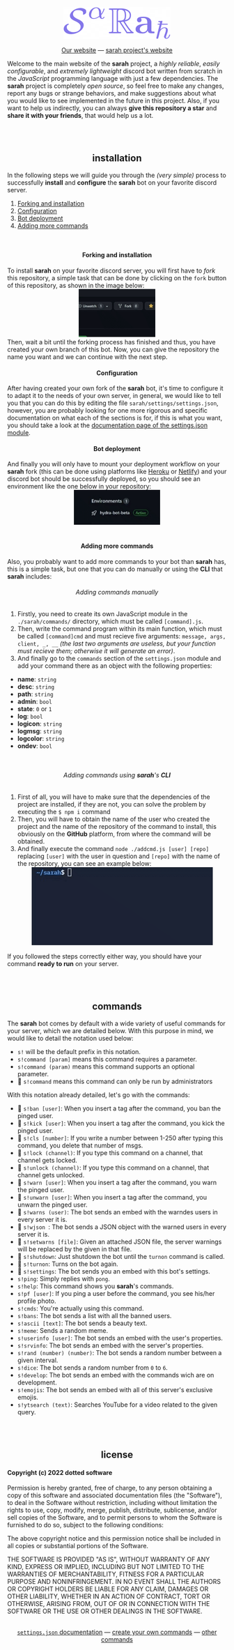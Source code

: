 <div align="center"><img src="./assets/sarah.png"></div>
<p align="center"> <a href="https://dottedco.github.io/">Our website</a> — <a href="https://dottedco.github.io/sarah/">sarah project's website</a> </p>

Welcome to the main website of the **sarah** project, a *highly reliable*, *easily configurable*, and *extremely lightweight* discord bot written from scratch in the *JavaScript* programming language with just a few dependencies. The **sarah** project is completely *open source*, so feel free to make any changes, report any bugs or strange behaviors, and make suggestions about what you would like to see implemented in the future in this project. Also, if you want to help us indirectly, you can always **give this repository a star** and **share it with your friends**, that would help us a lot.

<br>
<br>

<h2 align="center"> installation </h2>
In the following steps we will guide you through the <i>(very simple)</i> process to successfully <b>install</b> and <b>configure</b> the <b>sarah</b> bot on your favorite discord server.
<br>

1. [Forking and installation](#-forking-and-installation-)
2. [Configuration](#-configuration-)
3. [Bot deployment](#-bot-deployment-)
4. [Adding more commands](#-adding-more-commands-)

<br>

<h4 align="center"> Forking and installation </h4>
To install <b>sarah</b> on your favorite discord server, you will first have to <i>fork</i> this repository, a simple task that can be done by clicking on the <code>fork</code> button of this repository, as shown in the image below:
<div align="center"><img src="./assets/forking.gif" height=110px></div>
Then, wait a bit until the forking process has finished and thus, you have created your own branch of this bot. Now, you can give the repository the name you want and we can continue with the next step.

<br>

<h4 align="center"> Configuration </h4>
After having created your own fork of the <b>sarah</b> bot, it's time to configure it to adapt it to the needs of your own server, in general, we would like to tell you that you can do this by editing the file <code>sarah/settings/settings.json</code>, however, you are probably looking for one more rigorous and specific documentation on what each of the sections is for, if this is what you want, you should take a look at the <a href="docs/settings.md">documentation page of the settings.json module</a>.

<br>

<h4 align="center"> Bot deployment </h4>
And finally you will only have to mount your deployment workflow on your <b>sarah</b> fork (this can be done using platforms like <a href="https://www.heroku.com/">Heroku</a> or <a href="https://www.netlify.com/">Netlify</a>) and your discord bot should be successfully deployed, so you should see an environment like the one below in your repository:
<div align="center"><img src="./assets/environment.gif" height=80px></div>

<br>

<h4 align="center"> Adding more commands </h4>
Also, you probably want to add more commands to your bot than <b>sarah</b> has, this is a simple task, but one that you can do manually or using the <b>CLI</b> that <b>sarah</b> includes:

<br>

<h6 align="center">Adding commands manually</h6>
<ol>
  <li> Firstly, you need to create its own JavaScript module in the <code>./sarah/commands/</code> directory, which must be called <code>[command].js</code>.</li>
  <li> Then, write the command program within its main function, which must be called <code>[command]cmd</code> and must recieve five arguments: <code>message, args, client, _, __</code> <i>(the last two arguments are useless, but your function must recieve them; otherwise it will generate an error)</i>. </li>
  <li> And finally go to the <code>commands</code> section of the <code>settings.json</code> module and add your command there as an object with the following properties:</li></ol>
<ul>
  <li><b>name</b>: <code>string</code></li>
  <li><b>desc</b>: <code>string</code></li>
  <li><b>path</b>: <code>string</code></li>
  <li><b>admin</b>: <code>bool</code></li>
  <li><b>state</b>: <code>0</code> or <code>1</code></li>
  <li><b>log</b>: <code>bool</code></li>
  <li><b>logicon</b>: <code>string</code></li>
  <li><b>logmsg</b>: <code>string</code></li>
  <li><b>logcolor</b>: <code>string</code></li>
  <li><b>ondev</b>: <code>bool</code></li>
</ul>

<br>
<h6 align="center">Adding commands using <b>sarah</b>'s <b>CLI</b></h6> 
<ol>
  <li>First of all, you will have to make sure that the dependencies of the project are installed, if they are not, you can solve the problem by executing the <code>$ npm i</code> command</li>
  <li>Then, you will have to obtain the name of the user who created the project and the name of the repository of the command to install, this obviously on the <b>GitHub</b> platform, from where the command will be obtained.</li>
  <li>And finally execute the command <code>node ./addcmd.js [user] [repo]</code> replacing <code>[user]</code> with the user in question and <code>[repo]</code> with the name of the repository, you can see an example below:
  <div align="center"><img src="./assets/addcmd.gif"></div></li>
</ol>

If you followed the steps correctly either way, you should have your command <b>ready to run</b> on your server.

<br>
<br>

<h2 align="center"> commands </h2>
The <b>sarah</b> bot comes by default with a wide variety of useful commands for your server, which we are detailed below. With this purpose in mind, we would like to detail the notation used below:
<ul>
  <li> <code>s!</code> will be the default prefix in this notation. </li>
  <li> <code>s!command [param]</code> means this command requires a parameter. </li>
  <li> <code>s!command (param)</code> means this command supports an optional parameter. </li>
  <li> 👮 <code>s!command</code> means this command can only be run by administrators </li>
</ul>
With this notation already detailed, let's go with the commands:
<ul>
  <li> 👮 <code>s!ban [user]</code>: When you insert a tag after the command, you ban the pinged user. </li>
  <li> 👮 <code>s!kick [user]</code>: When you insert a tag after the command, you kick the pinged user. </li>
  <li> 👮 <code>s!cls [number]</code>: If you write a number between 1-250 after typing this command, you delete that number of msgs. </li>
  <li> 👮 <code>s!lock (channel)</code>: If you type this command on a channel, that channel gets locked. </li>
  <li> 👮 <code>s!unlock (channel)</code>: If you type this command on a channel, that channel gets unlocked. </li>
  <li> 👮 <code>s!warn [user]</code>: When you insert a tag after the command, you warn the pinged user. </li>
  <li> 👮 <code>s!unwarn [user]</code>: When you insert a tag after the command, you unwarn the pinged user. </li>
  <li> 👮 <code>s!warns (user)</code>: The bot sends an embed with the warndes users in every server it is. </li>
  <li> 👮 <code>s!wjson </code>: The bot sends a JSON object with the warned users in every server it is. </li>
  <li> 👮 <code>s!setwarns [file]</code>: Given an attached JSON file, the server warnings will be replaced by the given in that file. </li>
  <li> 👮 <code>s!shutdown</code>: Just shutdown the bot until the <code>turnon</code> command is called. </li>
  <li> 👮 <code>s!turnon</code>: Turns on the bot again. </li>
  <li> 👮 <code>s!settings</code>: The bot sends you an embed with this bot's settings. </li>
  <li> <code>s!ping</code>: Simply replies with <code>pong</code>.</li>
  <li> <code>s!help</code>: This command shows you <b>sarah</b>'s commands.</li>
  <li> <code>s!pf [user]</code>: If you ping a user before the command, you see his/her profile photo.</li>
  <li> <code>s!cmds</code>: You're actually using this command.</li>
  <li> <code>s!bans</code>: The bot sends a list with all the banned users.</li>
  <li> <code>s!ascii [text]</code>: The bot sends a beauty text.</li>
  <li> <code>s!meme</code>: Sends a random meme.</li>
  <li> <code>s!userinfo [user]</code>: The bot sends an embed with the user's properties.</li>
  <li> <code>s!srvinfo</code>: The bot sends an embed with the server's properties.</li>
  <li> <code>s!rand (number) (number)</code>: The bot sends a random number between a given interval.</li>
  <li> <code>s!dice</code>: The bot sends a random number from <code>0</code> to <code>6</code>.</li>
  <li> <code>s!develop</code>: The bot sends an embed with the commands wich are on development.</li>
  <li> <code>s!emojis</code>: The bot sends an embed with all of this server's exclusive emojis.</li>
  <li> <code>s!ytsearch (text)</code>: Searches YouTube for a video related to the given query.</li>
</ul>

<br>
<br>

<h2 align="center"> license </h2>

#### Copyright (c) 2022 dotted software

Permission is hereby granted, free of charge, to any person obtaining a copy
of this software and associated documentation files (the "Software"), to deal
in the Software without restriction, including without limitation the rights
to use, copy, modify, merge, publish, distribute, sublicense, and/or sell
copies of the Software, and to permit persons to whom the Software is
furnished to do so, subject to the following conditions:

The above copyright notice and this permission notice shall be included in all
copies or substantial portions of the Software.

THE SOFTWARE IS PROVIDED "AS IS", WITHOUT WARRANTY OF ANY KIND, EXPRESS OR
IMPLIED, INCLUDING BUT NOT LIMITED TO THE WARRANTIES OF MERCHANTABILITY,
FITNESS FOR A PARTICULAR PURPOSE AND NONINFRINGEMENT. IN NO EVENT SHALL THE
AUTHORS OR COPYRIGHT HOLDERS BE LIABLE FOR ANY CLAIM, DAMAGES OR OTHER
LIABILITY, WHETHER IN AN ACTION OF CONTRACT, TORT OR OTHERWISE, ARISING FROM,
OUT OF OR IN CONNECTION WITH THE SOFTWARE OR THE USE OR OTHER DEALINGS IN THE
SOFTWARE.

<br>

<div align="center"><a href="docs/settings.md"><code>settings.json</code> documentation</a> — <a href="docs/creating.md">create your own commands</a> — <a href="https://github.com/topics/sarahcmd">other commands</a></div>
